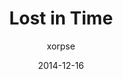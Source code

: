 ---
layout: post
title: "Lost in Time"
date: 2014-12-16
ctf: Ghost in the Shellcode Teaser CTF 2015
author: xorpse
ext-url: http://xorp.se/p/2014/12/16/ghost-in-the-shellcode-teaser-2015-lost-to-time/
---